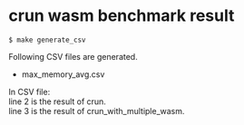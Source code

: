 # crun wasm benchmark result

```
$ make generate_csv
```

Following CSV files are generated.
- max_memory_avg.csv

In CSV file:\
line 2 is the result of crun.\
line 3 is the result of crun_with_multiple_wasm.
